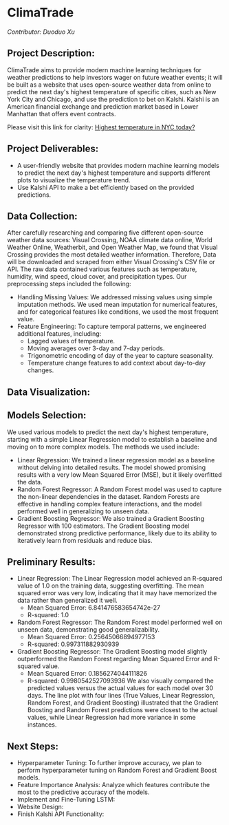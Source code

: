 # ClimaTrade

*Contributor: Duoduo Xu*

## Project Description:

ClimaTrade aims to provide modern machine learning techniques for weather predictions to help investors wager on future weather events; it will be built as a website that uses open-source weather data from online to predict the next day's highest temperature of specific cities, such as New York City and Chicago, and use the prediction to bet on Kalshi. Kalshi is an American financial exchange and prediction market based in Lower Manhattan that offers event contracts. 

Please visit this link for clarity:
[Highest temperature in NYC today?](https://kalshi.com/markets/highny/highest-temperature-in-nyc?1ClickUuid=fd7a903c-4aff-48b5-a69b-bbb536ad86d4)

## Project Deliverables:

* A user-friendly website that provides modern machine learning models to predict the next day's highest temperature and supports different plots to visualize the temperature trend.
* Use Kalshi API to make a bet efficiently based on the provided predictions.

## Data Collection:

After carefully researching and comparing five different open-source weather data sources: Visual Crossing, NOAA climate data online, World Weather Online, Weatherbit, and Open Weather Map, we found that Visual Crossing provides the most detailed weather information. Therefore, Data will be downloaded and scraped from either Visual Crossing's CSV file or API. The raw data contained various features such as temperature, humidity, wind speed, cloud cover, and precipitation types. Our preprocessing steps included the following:
* Handling Missing Values: We addressed missing values using simple imputation methods. We used mean imputation for numerical features, and for categorical features like conditions, we used the most frequent value.
* Feature Engineering: To capture temporal patterns, we engineered additional features, including:
    * Lagged values of temperature.
    * Moving averages over 3-day and 7-day periods.
    * Trigonometric encoding of day of the year to capture seasonality.
    * Temperature change features to add context about day-to-day changes.

## Data Visualization:

## Models Selection:

We used various models to predict the next day's highest temperature, starting with a simple Linear Regression model to establish a baseline and moving on to more complex models. The methods we used include:
* Linear Regression: We trained a linear regression model as a baseline without delving into detailed results. The model showed promising results with a very low Mean Squared Error (MSE), but it likely overfitted the data.
* Random Forest Regressor: A Random Forest model was used to capture the non-linear dependencies in the dataset. Random Forests are effective in handling complex feature interactions, and the model performed well in generalizing to unseen data.
* Gradient Boosting Regressor: We also trained a Gradient Boosting Regressor with 100 estimators. The Gradient Boosting model demonstrated strong predictive performance, likely due to its ability to iteratively learn from residuals and reduce bias.

## Preliminary Results:
* Linear Regression: The Linear Regression model achieved an R-squared value of 1.0 on the training data, suggesting overfitting. The mean squared error was very low, indicating that it may have memorized the data rather than generalized it well.
    * Mean Squared Error: 6.841476583654742e-27
    * R-squared: 1.0
* Random Forest Regressor: The Random Forest model performed well on unseen data, demonstrating good generalizability.
    * Mean Squared Error: 0.25645066894977153
    * R-squared: 0.997311882930939
* Gradient Boosting Regressor: The Gradient Boosting model slightly outperformed the Random Forest regarding Mean Squared Error and R-squared value.
    * Mean Squared Error: 0.1856274044111826
    * R-squared: 0.9980542527093936
We also visually compared the predicted values versus the actual values for each model over 30 days. The line plot with four lines (True Values, Linear Regression, Random Forest, and Gradient Boosting) illustrated that the Gradient Boosting and Random Forest predictions were closest to the actual values, while Linear Regression had more variance in some instances.

## Next Steps:
* Hyperparameter Tuning: To further improve accuracy, we plan to perform hyperparameter tuning on Random Forest and Gradient Boost models.
* Feature Importance Analysis: Analyze which features contribute the most to the predictive accuracy of the models.
* Implement and Fine-Tuning LSTM:
* Website Design:
* Finish Kalshi API Functionality:
